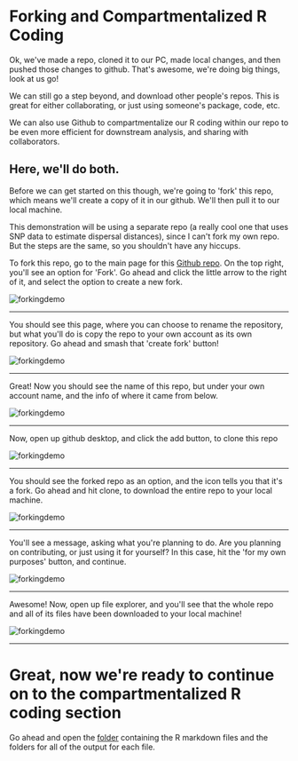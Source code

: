# Forking and Compartmentalized R Coding
Ok, we've made a repo, cloned it to our PC, made local changes, and then pushed those changes to github. That's awesome, we're doing big things, look at us go!

We can still go a step beyond, and download other people's repos. This is great for either collaborating, or just using someone's package, code, etc.

We can also use Github to compartmentalize our R coding within our repo to be even more efficient for downstream analysis, and sharing with collaborators. 

Here, we'll do both. 
---

Before we can get started on this though, we're going to 'fork' this repo, which means we'll create a copy of it in our github. We'll then pull it to our local machine.

This demonstration will be using a separate repo (a really cool one that uses SNP data to estimate dispersal distances), since I can't fork my own repo. But the steps are the same, so you shouldn't have any hiccups.

To fork this repo, go to the main page for this [Github repo](https://www.github.com/rhyacotritonriot/RAFWE.WFGRS.2023). On the top right, you'll see an option for 'Fork'. Go ahead and click the little arrow to the right of it, and select the option to create a new fork. 

![forkingdemo](https://github.com/rhyacotritonriot/RAFWE.WFGRS.2023/blob/main/image.files/fork.1.jpg?raw=true)

---

You should see this page, where you can choose to rename the repository, but what you'll do is copy the repo to your own account as its own repository. Go ahead and smash that 'create fork' button!

![forkingdemo](https://github.com/rhyacotritonriot/RAFWE.WFGRS.2023/blob/main/image.files/fork.2.jpg?raw=true)

---

Great! Now you should see the name of this repo, but under your own account name, and the info of where it came from below.

![forkingdemo](https://github.com/rhyacotritonriot/RAFWE.WFGRS.2023/blob/main/image.files/fork.3.jpg?raw=true)

---

Now, open up github desktop, and click the add button, to clone this repo

![forkingdemo](https://github.com/rhyacotritonriot/RAFWE.WFGRS.2023/blob/main/image.files/fork.4.jpg?raw=true)

---

You should see the forked repo as an option, and the icon tells you that it's a fork. Go ahead and hit clone, to download the entire repo to your local machine.

![forkingdemo](https://github.com/rhyacotritonriot/RAFWE.WFGRS.2023/blob/main/image.files/fork.5.jpg?raw=true)

---

You'll see a message, asking what you're planning to do. Are you planning on contributing, or just using it for yourself? In this case, hit the 'for my own purposes' button, and continue.

![forkingdemo](https://github.com/rhyacotritonriot/RAFWE.WFGRS.2023/blob/main/image.files/fork.6.jpg?raw=true)

---

Awesome! Now, open up file explorer, and you'll see that the whole repo and all of its files have been downloaded to your local machine! 

![forkingdemo](https://github.com/rhyacotritonriot/RAFWE.WFGRS.2023/blob/main/image.files/fork.7.jpg?raw=true)

---

# Great, now we're ready to continue on to the compartmentalized R coding section

Go ahead and open the [folder](https://www.github.com/rhyacotritonriot/RAFWE.WFGRS.2023/04.RCodingandFork) containing the R markdown files and the folders for all of the output for each file. 
